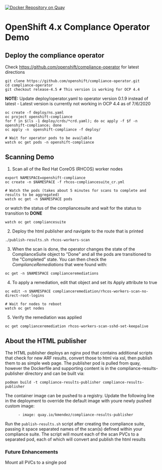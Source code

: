 [![Docker Repository on Quay](https://quay.io/repository/carobb/compliance-results-publisher/status "Docker Repository on Quay")](https://quay.io/repository/carobb/compliance-results-publisher)

# OpenShift 4.x Complance Operator Demo

## Deploy the compliance operator
Check https://github.com/openshift/compliance-operator for latest directions

```
git clone https://github.com/openshift/compliance-operator.git
cd compliance-operator
git checkout release-4.5 # This version is working for OCP 4.4
```
**NOTE:** Update deploy/operator.yaml to operator version 0.1.9 instead of latest - Latest version is currently not working in OCP 4.4 as of 7/6/2020
```
oc create -f deploy/ns.yaml
oc project openshift-compliance
for f in $(ls -1 deploy/crds/*crd.yaml); do oc apply -f $f -n openshift-compliance; done
oc apply -n  openshift-compliance -f deploy/

# Wait for operator pods to be available
watch oc get pods -n openshift-compliance

```

## Scanning Demo

1. Scan all of the Red Hat CoreOS (RHCOS) worker nodes
```
export NAMESPACE=openshift-compliance
oc create -n $NAMESPACE -f rhcos-compliancesuite_cr.yml

# Watch the pods (takes about 5 minutes for scans to complete and results to be aggregated)
watch oc get -n $NAMESPACE pods
```

or watch the status of the compliancesuite and wait for the status to transition to **DONE**
```
watch oc get compliancesuite
```
2. Deploy the html publisher and navigate to the route that is printed
```
./publish-results.sh rhcos-workers-scan
```

3. When the scan is done, the operator changes the state of the ComplianceSuite object to "Done" and all the pods are transitioned to the "Completed" state. You can then check the *ComplianceRemediations* that were found with:
```
oc get -n $NAMESPACE complianceremediations
```

4. To apply a remediation, edit that object and set its Apply attribute to true
```
oc edit -n $NAMESPACE complianceremediation/rhcos-workers-scan-no-direct-root-logins

# Wait for nodes to reboot
watch oc get nodes

```
5. Verify the remediation was applied
```
oc get complianceremediation rhcos-workers-scan-sshd-set-keepalive
```

## About the HTML publisher

The HTML publisher deploys an nginx pod that contains additional scripts that check for new ARF results, convert those to html via xsl, then publish them to as simple web page. The publisher pod is pulled from quay, however the Dockerfile and supporting content is in the compliance-results-publisher directory and can be built via:
```
podman build -t compliance-results-publisher compliance-results-publisher
```

The container image can be pushed to a registry. Update the following line in the deployment to override the default image with youre newly pushed custom image:
```
      - image: quay.io/kmendez/compliance-results-publisher
```

Run the `publish-results.sh` script after creating the compliance suite, passing it space separated names of the scan(s) defined within your compliance suite.  The script will mount each of the scan PVCs to a separated pod, each of which will convert and publish the html results

### Future Enhancements
Mount all PVCs to a single pod

